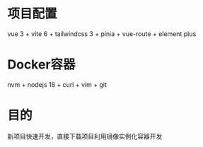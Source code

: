 # 项目配置

vue 3 + vite 6 + tailwindcss 3 + pinia + vue-route + element plus

# Docker容器

nvm + nodejs 18 + curl + vim + git

# 目的

新项目快速开发，直接下载项目利用镜像实例化容器开发
